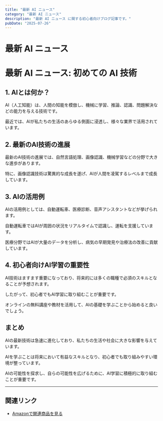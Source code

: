 ```yaml
---
title: "最新 AI ニュース"
category: "最新 AI ニュース"
description: "最新 AI ニュース に関する初心者向けブログ記事です。"
pubDate: "2025-07-26"
---
```


# 最新 AI ニュース

<h1>最新 AI ニュース: 初めての AI 技術</h1>

<h2>1. AIとは何か？</h2>
AI（人工知能）は、人間の知能を模倣し、機械に学習、推論、認識、問題解決などの能力を与える技術です。

最近では、AIが私たちの生活のあらゆる側面に浸透し、様々な業界で活用されています。



<h2>2. 最新のAI技術の進展</h2>
最新のAI技術の進展では、自然言語処理、画像認識、機械学習などの分野で大きな進歩があります。

特に、画像認識技術は驚異的な成長を遂げ、AIが人間を凌駕するレベルまで成長しています。



<h2>3. AIの活用例</h2>
AIの活用例としては、自動運転車、医療診断、音声アシスタントなどが挙げられます。

自動運転車ではAIが周囲の状況をリアルタイムで認識し、運転を支援しています。

医療分野ではAIが大量のデータを分析し、病気の早期発見や治療法の改善に貢献しています。



<h2>4. 初心者向けAI学習の重要性</h2>
AI技術はますます重要になっており、将来的には多くの職種で必須のスキルとなることが予想されます。

したがって、初心者でもAI学習に取り組むことが重要です。

オンラインの無料講座や教材を活用して、AIの基礎を学ぶことから始めると良いでしょう。



<h2>まとめ</h2>
AIの最新技術は急速に進化しており、私たちの生活や社会に大きな影響を与えています。

AIを学ぶことは将来において有益なスキルとなり、初心者でも取り組みやすい環境が整っています。

AIの可能性を探求し、自らの可能性を広げるために、AI学習に積極的に取り組むことが重要です。



---

## 関連リンク

- [Amazonで関連商品を見る](https://www.amazon.co.jp/s?k=%E6%9C%80%E6%96%B0+AI+%E3%83%8B%E3%83%A5%E3%83%BC%E3%82%B9&tag=autowritehubai-22)
